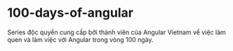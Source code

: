 # 100-days-of-angular
Series độc quyền cung cấp bởi thành viên của Angular Vietnam về việc làm quen và làm việc với Angular trong vòng 100 ngày.
